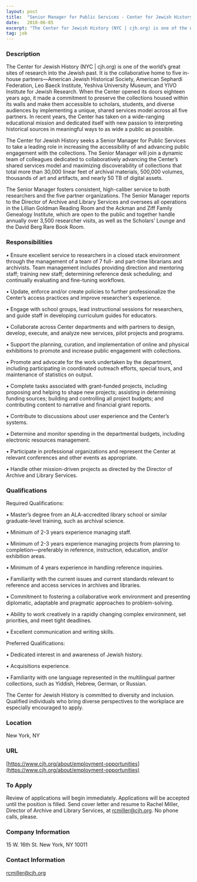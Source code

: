 ```yaml
---
layout: post
title:  "Senior Manager for Public Services - Center for Jewish History"
date:   2018-06-05
excerpt: "The Center for Jewish History (NYC | cjh.org) is one of the world’s great sites of research into the Jewish past. It is the collaborative home to five in-house partners—American Jewish Historical Society, American Sephardi Federation, Leo Baeck Institute, Yeshiva University Museum, and YIVO Institute for Jewish Research. When the..."
tag: job
---
```


### Description   

The Center for Jewish History (NYC | cjh.org) is one of the world’s great sites of research into the Jewish past.  It is the collaborative home to five in-house partners—American Jewish Historical Society, American Sephardi Federation, Leo Baeck Institute, Yeshiva University Museum, and YIVO Institute for Jewish Research.  When the Center opened its doors eighteen years ago, it made a commitment to preserve the collections housed within its walls and make them accessible to scholars, students, and diverse audiences by implementing a unique, shared services model across all five partners.  In recent years, the Center has taken on a wide-ranging educational mission and dedicated itself with new passion to interpreting historical sources in meaningful ways to as wide a public as possible. 

The Center for Jewish History seeks a Senior Manager for Public Services to take a leading role in increasing the accessibility of and advancing public engagement with the collections. The Senior Manager will join a dynamic team of colleagues dedicated to collaboratively advancing the Center’s shared services model and maximizing discoverability of collections that total more than 30,000 linear feet of archival materials, 500,000 volumes, thousands of art and artifacts, and nearly 50 TB of digital assets.

The Senior Manager fosters consistent, high-caliber service to both researchers and the five partner organizations. The Senior Manager reports to the Director of Archive and Library Services and oversees all operations in the Lillian Goldman Reading Room and the Ackman and Ziff Family Genealogy Institute, which are open to the public and together handle annually over 3,500 researcher visits, as well as the Scholars’ Lounge and the David Berg Rare Book Room.



### Responsibilities   


• 	Ensure excellent service to researchers in a closed stack environment through the management of a team of 7 full- and part-time librarians and archivists.  Team management includes providing direction and mentoring staff; training new staff; determining reference desk scheduling; and continually evaluating and fine-tuning workflows.

• 	Update, enforce and/or create policies to further professionalize the Center’s access practices and improve researcher’s experience.

• 	Engage with school groups, lead instructional sessions for researchers, and guide staff in developing curriculum guides for educators. 

• 	Collaborate across Center departments and with partners to design, develop, execute, and analyze new services, pilot projects and programs.

• 	Support the planning, curation, and implementation of online and physical exhibitions to promote and increase public engagement with collections.

• 	Promote and advocate for the work undertaken by the department, including participating in coordinated outreach efforts, special tours, and maintenance of statistics on output.

• 	Complete tasks associated with grant-funded projects, including proposing and helping to shape new projects; assisting in determining funding sources; building and controlling all project budgets; and contributing content to narrative and financial grant reports.

• 	Contribute to discussions about user experience and the Center’s systems. 

• 	Determine and monitor spending in the departmental budgets, including electronic resources management.

• 	Participate in professional organizations and represent the Center at relevant conferences and other events as appropriate.

• 	Handle other mission-driven projects as directed by the Director of Archive and Library Services.



### Qualifications   

Required Qualifications:

• 	Master’s degree from an ALA-accredited library school or similar graduate-level training, such as archival science. 

• 	Minimum of 2-3 years experience managing staff.

• 	Minimum of 2-3 years experience managing projects from planning to completion—preferably in reference, instruction, education, and/or exhibition areas.

• 	Minimum of 4 years experience in handling reference inquiries.

• 	Familiarity with the current issues and current standards relevant to reference and access services in archives and libraries.

• 	Commitment to fostering a collaborative work environment and presenting diplomatic, adaptable and pragmatic approaches to problem-solving.

• 	Ability to work creatively in a rapidly changing complex environment, set priorities, and meet tight deadlines.

• 	Excellent communication and writing skills.

Preferred Qualifications:

• 	Dedicated interest in and awareness of Jewish history.

• 	Acquisitions experience.

• 	Familiarity with one language represented in the multilingual partner collections, such as Yiddish, Hebrew, German, or Russian.

The Center for Jewish History is committed to diversity and inclusion. Qualified individuals who bring diverse perspectives to the workplace are especially encouraged to apply.




### Location   

New York, NY


### URL   

[https://www.cjh.org/about/employment-opportunities](https://www.cjh.org/about/employment-opportunities)

### To Apply   

Review of applications will begin immediately. Applications will be accepted until the position is filled. Send cover letter and resume to Rachel Miller, Director of Archive and Library Services, at rcmiller@cjh.org. No phone calls, please.



### Company Information   

15 W. 16th St. New York, NY 10011


### Contact Information   

rcmiller@cjh.org

